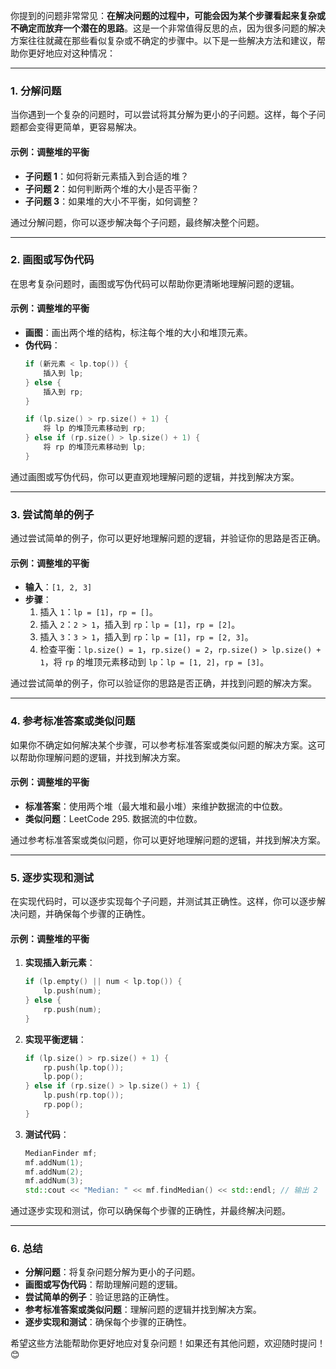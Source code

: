 ﻿
你提到的问题非常常见：**在解决问题的过程中，可能会因为某个步骤看起来复杂或不确定而放弃一个潜在的思路**。这是一个非常值得反思的点，因为很多问题的解决方案往往就藏在那些看似复杂或不确定的步骤中。以下是一些解决方法和建议，帮助你更好地应对这种情况：

---

### 1. **分解问题**
当你遇到一个复杂的问题时，可以尝试将其分解为更小的子问题。这样，每个子问题都会变得更简单，更容易解决。

#### **示例：调整堆的平衡**
- **子问题 1**：如何将新元素插入到合适的堆？
- **子问题 2**：如何判断两个堆的大小是否平衡？
- **子问题 3**：如果堆的大小不平衡，如何调整？

通过分解问题，你可以逐步解决每个子问题，最终解决整个问题。

---

### 2. **画图或写伪代码**
在思考复杂问题时，画图或写伪代码可以帮助你更清晰地理解问题的逻辑。

#### **示例：调整堆的平衡**
- **画图**：画出两个堆的结构，标注每个堆的大小和堆顶元素。
- **伪代码**：
  ```cpp
  if (新元素 < lp.top()) {
      插入到 lp;
  } else {
      插入到 rp;
  }

  if (lp.size() > rp.size() + 1) {
      将 lp 的堆顶元素移动到 rp;
  } else if (rp.size() > lp.size() + 1) {
      将 rp 的堆顶元素移动到 lp;
  }
  ```

通过画图或写伪代码，你可以更直观地理解问题的逻辑，并找到解决方案。

---

### 3. **尝试简单的例子**
通过尝试简单的例子，你可以更好地理解问题的逻辑，并验证你的思路是否正确。

#### **示例：调整堆的平衡**
- **输入**：`[1, 2, 3]`
- **步骤**：
  1. 插入 `1`：`lp = [1]`，`rp = []`。
  2. 插入 `2`：`2 > 1`，插入到 `rp`：`lp = [1]`，`rp = [2]`。
  3. 插入 `3`：`3 > 1`，插入到 `rp`：`lp = [1]`，`rp = [2, 3]`。
  4. 检查平衡：`lp.size() = 1`，`rp.size() = 2`，`rp.size() > lp.size() + 1`，将 `rp` 的堆顶元素移动到 `lp`：`lp = [1, 2]`，`rp = [3]`。

通过尝试简单的例子，你可以验证你的思路是否正确，并找到问题的解决方案。

---

### 4. **参考标准答案或类似问题**
如果你不确定如何解决某个步骤，可以参考标准答案或类似问题的解决方案。这可以帮助你理解问题的逻辑，并找到解决方案。

#### **示例：调整堆的平衡**
- **标准答案**：使用两个堆（最大堆和最小堆）来维护数据流的中位数。
- **类似问题**：LeetCode 295. 数据流的中位数。

通过参考标准答案或类似问题，你可以更好地理解问题的逻辑，并找到解决方案。

---

### 5. **逐步实现和测试**
在实现代码时，可以逐步实现每个子问题，并测试其正确性。这样，你可以逐步解决问题，并确保每个步骤的正确性。

#### **示例：调整堆的平衡**
1. **实现插入新元素**：
   ```cpp
   if (lp.empty() || num < lp.top()) {
       lp.push(num);
   } else {
       rp.push(num);
   }
   ```
2. **实现平衡逻辑**：
   ```cpp
   if (lp.size() > rp.size() + 1) {
       rp.push(lp.top());
       lp.pop();
   } else if (rp.size() > lp.size() + 1) {
       lp.push(rp.top());
       rp.pop();
   }
   ```
3. **测试代码**：
   ```cpp
   MedianFinder mf;
   mf.addNum(1);
   mf.addNum(2);
   mf.addNum(3);
   std::cout << "Median: " << mf.findMedian() << std::endl; // 输出 2
   ```

通过逐步实现和测试，你可以确保每个步骤的正确性，并最终解决问题。

---

### 6. **总结**
- **分解问题**：将复杂问题分解为更小的子问题。
- **画图或写伪代码**：帮助理解问题的逻辑。
- **尝试简单的例子**：验证思路的正确性。
- **参考标准答案或类似问题**：理解问题的逻辑并找到解决方案。
- **逐步实现和测试**：确保每个步骤的正确性。

希望这些方法能帮助你更好地应对复杂问题！如果还有其他问题，欢迎随时提问！ 😊
